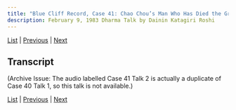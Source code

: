 ```yaml
---
title: "Blue Cliff Record, Case 41: Chao Chou’s Man Who Has Died the Great Death – Talk 2"
description: February 9, 1983 Dharma Talk by Dainin Katagiri Roshi
---
```


[List](list#1983) \| 
[Previous](1983-02-09-Blue-Cliff-Record-Case-41-Talk-1) \| 
[Next](1983-03-02-Blue-Cliff-Record-Case-42-Talk-1)

## Transcript

(Archive Issue: The audio labelled Case 41 Talk 2 is actually a duplicate of Case 40 Talk 1, so this talk is not available.)

[List](list#1983) \| 
[Previous](1983-02-09-Blue-Cliff-Record-Case-41-Talk-1) \| 
[Next](1983-03-02-Blue-Cliff-Record-Case-42-Talk-1)